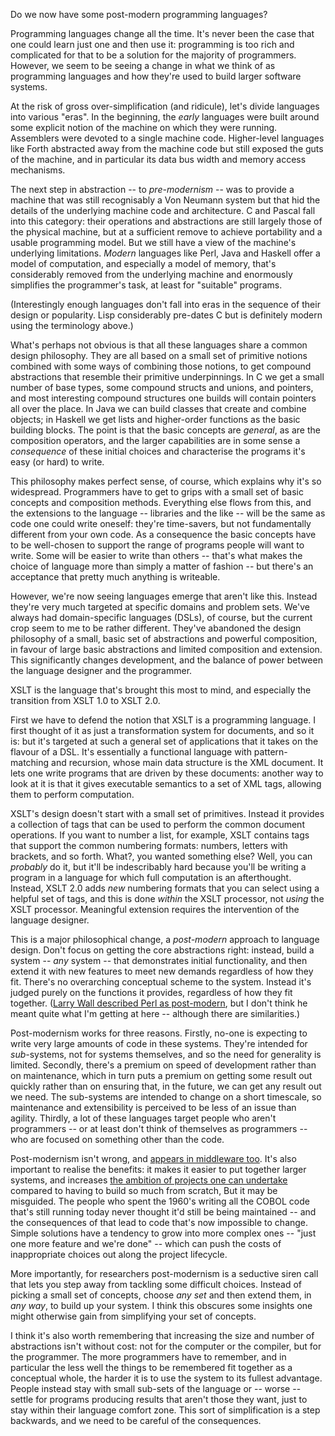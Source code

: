 <html><body><p>Do we now have some post-modern programming languages?

<!--more-->

Programming languages change all the time. It's never been the case that one could learn just one and then use it: programming is too rich and complicated for that to be a solution for the majority of programmers. However, we seem to be seeing a change in what we think of as programming languages and how they're used to build larger software systems.

At the risk of gross over-simplification (and ridicule), let's divide languages into various "eras". In the beginning, the <em>early</em> languages were built around some explicit notion of the machine on which they were running. Assemblers were devoted to a single machine code. Higher-level languages like Forth abstracted away from the machine code but still exposed the guts of the machine, and in particular its data bus width and memory access mechanisms.

The next step in abstraction -- to <em>pre-modernism</em> -- was to provide a machine that was still recognisably a Von Neumann system but that hid the details of the underlying machine code and architecture. C and Pascal fall into this category: their operations and abstractions are still largely those of the physical machine, but at a sufficient remove to achieve portability and a usable programming model. But we still have a view of the machine's underlying limitations. <em>Modern</em> languages like Perl, Java and Haskell offer a model of computation, and especially a model of memory, that's considerably removed from the underlying machine and enormously simplifies the programmer's task, at least for "suitable" programs.

(Interestingly enough languages don't fall into eras in the sequence of their design or popularity. Lisp considerably pre-dates C but is definitely modern using the terminology above.)

What's perhaps not obvious is that all these languages share a common design philosophy. They are all based on a small set of primitive notions combined with some ways of combining those notions, to get compound abstractions that resemble their primitive underpinnings. In C we get a small number of base types, some compound structs and unions, and pointers, and most interesting compound structures one builds will contain pointers all over the place. In Java we can build classes that create and combine objects; in Haskell we get lists and higher-order functions as the basic building blocks. The point is that the basic concepts are <em>general</em>, as are the composition operators, and the larger capabilities are in some sense a <em>consequence</em> of these initial choices and characterise the programs it's easy (or hard) to write.

This philosophy makes perfect sense, of course, which explains why it's so widespread. Programmers have to get to grips with a small set of basic concepts and composition methods. Everything else flows from this, and the extensions to the language -- libraries and the like -- will be the same as code one could write oneself: they're time-savers, but not fundamentally different from your own code. As a consequence the basic concepts have to be well-chosen to support the range of programs people will want to write. Some will be easier to write than others -- that's what makes the choice of language more than simply a matter of fashion -- but there's an acceptance that pretty much anything is writeable.<em></em>

However, we're now seeing languages emerge that aren't like this. Instead they're very much targeted at specific domains and problem sets. We've always had domain-specific languages (DSLs), of course, but the current crop seem to me to be rather different. They've abandoned the design philosophy of a small, basic set of abstractions and powerful composition, in favour of large basic abstractions and limited composition and extension. This significantly changes development, and the balance of power between the language designer and the programmer.

XSLT is the language that's brought this most to mind, and especially the transition from XSLT 1.0 to XSLT 2.0.

First we have to defend the notion that XSLT is a programming language. I first thought of it as just a transformation system for documents, and so it is: but it's targeted at such a general set of applications that it takes on the flavour of a DSL. It's essentially a functional language with pattern-matching and recursion, whose main data structure is the XML document. It lets one write programs that are driven by these documents: another way to look at it is that it gives executable semantics to a set of XML tags, allowing them to perform computation.

XSLT's design doesn't start with a small set of primitives. Instead it provides a collection of tags that can be used to perform the common document operations. If you want to number a list, for example, XSLT contains tags that support the common numbering formats: numbers, letters with brackets, and so forth. What?, you wanted something else? Well, you can <em>probably</em> do it, but it'll be indescribably hard because you'll be writing a program in a language for which full computation is an afterthought. Instead, XSLT 2.0 adds <em>new</em> numbering formats that you can select using a helpful set of tags, and this is done <em>within</em> the XSLT processor, not <em>using</em> the XSLT processor. Meaningful extension requires the intervention of the language designer.

This is a major philosophical change, a <em>post-modern</em> approach to language design. Don't focus on getting the core abstractions right: instead, build a system -- <em>any</em> system -- that demonstrates initial functionality, and then extend it with new features to meet new demands regardless of how they fit. There's no overarching conceptual scheme to the system. Instead it's judged purely on the functions it provides, regardless of how they fit together. (<a href="http://www.wall.org/~larry/pm.html" target="_blank">Larry Wall described Perl as post-modern</a>, but I don't think he meant quite what I'm getting at here -- although there are similarities.)

Post-modernism  works for three reasons. Firstly, no-one is expecting to write very large amounts of code in these systems. They're intended for <em>sub-</em>systems, not for systems themselves, and so the need for generality is limited. Secondly, there's a premium on speed of development rather than on maintenance, which in turn puts a premium on getting some result out quickly rather than on ensuring that, in the future, we can get any result out we need. The sub-systems are intended to change on a short timescale, so maintenance and extensibility is perceived to be less of an issue than agility. Thirdly, a lot of these languages target people who aren't programmers -- or at least don't think of themselves as programmers -- who are focused on something other than the code.

Post-modernism isn't wrong, and <a href="/2011/12/middleware-doughnut/" target="_blank">appears in middleware too</a>. It's also important to realise the benefits: it makes it easier to put together larger systems, and increases <a href="/2011/06/computing-experience/" target="_blank">the ambition of projects one can undertake</a> compared to having to build so much from scratch, But it may be misguided. The people who spent the 1960's writing all the COBOL code that's still running today never thought it'd still be being maintained -- and the consequences of that lead to code that's now impossible to change. Simple solutions have a tendency to grow into more complex ones -- "just one more feature and we're done" -- which can push the costs of inappropriate choices out along the project lifecycle.

More importantly, for researchers post-modernism is a seductive siren call that lets you step away from tackling some difficult choices. Instead of picking a small set of concepts, choose <em>any set</em> and then extend them, in <em>any way</em>, to build up your system. I think this obscures some insights one might otherwise gain from simplifying your set of concepts.

I think it's also worth remembering that increasing the size and number of abstractions isn't without cost: not for the computer or the compiler, but for the programmer. The more programmers have to remember, and in particular the less well the things to be remembered fit together as a conceptual whole, the harder it is to use the system to its fullest advantage. People instead stay with small sub-sets of the language or -- worse -- settle for programs producing results that aren't those they want, just to stay within their language comfort zone. This sort of simplification is a step backwards, and we need to be careful of the consequences.</p></body></html>